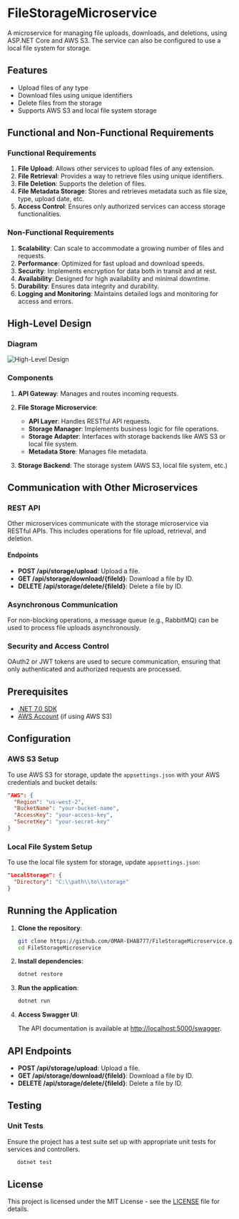 
# FileStorageMicroservice

A microservice for managing file uploads, downloads, and deletions, using ASP.NET Core and AWS S3. The service can also be configured to use a local file system for storage.

## Features

- Upload files of any type
- Download files using unique identifiers
- Delete files from the storage
- Supports AWS S3 and local file system storage

## Functional and Non-Functional Requirements

### Functional Requirements
1. **File Upload**: Allows other services to upload files of any extension.
2. **File Retrieval**: Provides a way to retrieve files using unique identifiers.
3. **File Deletion**: Supports the deletion of files.
4. **File Metadata Storage**: Stores and retrieves metadata such as file size, type, upload date, etc.
5. **Access Control**: Ensures only authorized services can access storage functionalities.

### Non-Functional Requirements
1. **Scalability**: Can scale to accommodate a growing number of files and requests.
2. **Performance**: Optimized for fast upload and download speeds.
3. **Security**: Implements encryption for data both in transit and at rest.
4. **Availability**: Designed for high availability and minimal downtime.
5. **Durability**: Ensures data integrity and durability.
6. **Logging and Monitoring**: Maintains detailed logs and monitoring for access and errors.

## High-Level Design

### Diagram

![High-Level Design](C:/Users/MahmoudMohee/Desktop/FileStorageMicroservice.drawio.png)

### Components
1. **API Gateway**: Manages and routes incoming requests.
2. **File Storage Microservice**:
   - **API Layer**: Handles RESTful API requests.
   - **Storage Manager**: Implements business logic for file operations.
   - **Storage Adapter**: Interfaces with storage backends like AWS S3 or local file system.
   - **Metadata Store**: Manages file metadata.

3. **Storage Backend**: The storage system (AWS S3, local file system, etc.)

## Communication with Other Microservices

### REST API
Other microservices communicate with the storage microservice via RESTful APIs. This includes operations for file upload, retrieval, and deletion.

#### Endpoints
- **POST /api/storage/upload**: Upload a file.
- **GET /api/storage/download/{fileId}**: Download a file by ID.
- **DELETE /api/storage/delete/{fileId}**: Delete a file by ID.

### Asynchronous Communication
For non-blocking operations, a message queue (e.g., RabbitMQ) can be used to process file uploads asynchronously.

### Security and Access Control
OAuth2 or JWT tokens are used to secure communication, ensuring that only authenticated and authorized requests are processed.

## Prerequisites

- [.NET 7.0 SDK](https://dotnet.microsoft.com/download/dotnet/7.0)
- [AWS Account](https://aws.amazon.com/) (if using AWS S3)

## Configuration

### AWS S3 Setup
To use AWS S3 for storage, update the `appsettings.json` with your AWS credentials and bucket details:

```json
"AWS": {
  "Region": "us-west-2",
  "BucketName": "your-bucket-name",
  "AccessKey": "your-access-key",
  "SecretKey": "your-secret-key"
}
```

### Local File System Setup
To use the local file system for storage, update `appsettings.json`:

```json
"LocalStorage": {
  "Directory": "C:\\path\\to\\storage"
}
```

## Running the Application

1. **Clone the repository**:

   ```bash
   git clone https://github.com/OMAR-EHAB777/FileStorageMicroservice.git
   cd FileStorageMicroservice
   ```

2. **Install dependencies**:

   ```bash
   dotnet restore
   ```

3. **Run the application**:

   ```bash
   dotnet run
   ```

4. **Access Swagger UI**:

   The API documentation is available at [http://localhost:5000/swagger](http://localhost:5000/swagger).

## API Endpoints

- **POST /api/storage/upload**: Upload a file.
- **GET /api/storage/download/{fileId}**: Download a file by ID.
- **DELETE /api/storage/delete/{fileId}**: Delete a file by ID.

## Testing

### Unit Tests
Ensure the project has a test suite set up with appropriate unit tests for services and controllers.
```bash
   dotnet test
   ```
## License
This project is licensed under the MIT License - see the [LICENSE](LICENSE) file for details.

